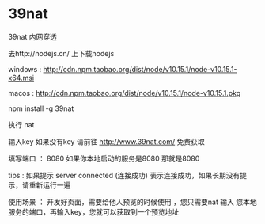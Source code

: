 # 39nat

39nat  内网穿透

去http://nodejs.cn/ 上下载nodejs

windows :
http://cdn.npm.taobao.org/dist/node/v10.15.1/node-v10.15.1-x64.msi

macos  :
http://cdn.npm.taobao.org/dist/node/v10.15.1/node-v10.15.1.pkg


npm install -g 39nat

执行 nat

输入key  如果没有key 请前往 http://www.39nat.com/ 免费获取

填写端口 ： 8080  如果你本地启动的服务是8080   那就是8080

tips : 如果提示 server connected (连接成功) 表示连接成功，如果长期没有提示，请重新运行一遍


使用场景 ： 开发好页面，需要给他人预览的时候使用 ，您只需要nat 输入 您本地服务的端口，再输入key，您就可以获取到一个预览地址

